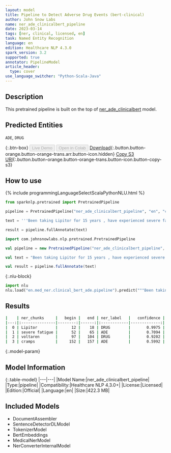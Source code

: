 ```yaml
---
layout: model
title: Pipeline to Detect Adverse Drug Events (bert-clinical)
author: John Snow Labs
name: ner_ade_clinicalbert_pipeline
date: 2023-03-14
tags: [ner, clinical, licensed, en]
task: Named Entity Recognition
language: en
edition: Healthcare NLP 4.3.0
spark_version: 3.2
supported: true
annotator: PipelineModel
article_header:
  type: cover
use_language_switcher: "Python-Scala-Java"
---
```


## Description

This pretrained pipeline is built on the top of [ner_ade_clinicalbert](https://nlp.johnsnowlabs.com/2021/04/01/ner_ade_clinicalbert_en.html) model.

## Predicted Entities

`ADE`, `DRUG`


{:.btn-box}
<button class="button button-orange" disabled>Live Demo</button>
<button class="button button-orange" disabled>Open in Colab</button>
[Download](https://s3.amazonaws.com/auxdata.johnsnowlabs.com/clinical/models/ner_ade_clinicalbert_pipeline_en_4.3.0_3.2_1678809489216.zip){:.button.button-orange.button-orange-trans.arr.button-icon.hidden}
[Copy S3 URI](s3://auxdata.johnsnowlabs.com/clinical/models/ner_ade_clinicalbert_pipeline_en_4.3.0_3.2_1678809489216.zip){:.button.button-orange.button-orange-trans.button-icon.button-copy-s3}

## How to use



<div class="tabs-box" markdown="1">
{% include programmingLanguageSelectScalaPythonNLU.html %}

```python
from sparknlp.pretrained import PretrainedPipeline

pipeline = PretrainedPipeline("ner_ade_clinicalbert_pipeline", "en", "clinical/models")

text = '''Been taking Lipitor for 15 years , have experienced severe fatigue a lot!!! . Doctor moved me to voltaren 2 months ago , so far , have only experienced cramps.'''

result = pipeline.fullAnnotate(text)
```
```scala
import com.johnsnowlabs.nlp.pretrained.PretrainedPipeline

val pipeline = new PretrainedPipeline("ner_ade_clinicalbert_pipeline", "en", "clinical/models")

val text = "Been taking Lipitor for 15 years , have experienced severe fatigue a lot!!! . Doctor moved me to voltaren 2 months ago , so far , have only experienced cramps."

val result = pipeline.fullAnnotate(text)
```


{:.nlu-block}
```python
import nlu
nlu.load("en.med_ner.clinical_bert_ade.pipeline").predict("""Been taking Lipitor for 15 years , have experienced severe fatigue a lot!!! . Doctor moved me to voltaren 2 months ago , so far , have only experienced cramps.""")
```

</div>

## Results

```bash
|    | ner_chunks     |   begin |   end | ner_label   |   confidence |
|---:|:---------------|--------:|------:|:------------|-------------:|
|  0 | Lipitor        |      12 |    18 | DRUG        |       0.9975 |
|  1 | severe fatigue |      52 |    65 | ADE         |       0.7094 |
|  2 | voltaren       |      97 |   104 | DRUG        |       0.9202 |
|  3 | cramps         |     152 |   157 | ADE         |       0.5992 |
```

{:.model-param}
## Model Information

{:.table-model}
|---|---|
|Model Name:|ner_ade_clinicalbert_pipeline|
|Type:|pipeline|
|Compatibility:|Healthcare NLP 4.3.0+|
|License:|Licensed|
|Edition:|Official|
|Language:|en|
|Size:|422.3 MB|

## Included Models

- DocumentAssembler
- SentenceDetectorDLModel
- TokenizerModel
- BertEmbeddings
- MedicalNerModel
- NerConverterInternalModel